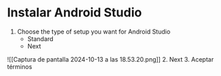 # Instalar Android Studio
1. Choose the type of setup you want for Android Studio
	- Standard
	- Next

![[Captura de pantalla 2024-10-13 a las 18.53.20.png]]
2. Next
3. Aceptar términos 